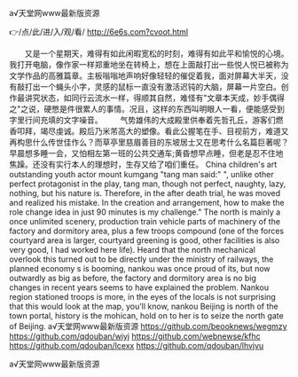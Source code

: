 
а√天堂网www最新版资源




👉/点/此/进/入/观/看/ http://6e6s.com?cvoot.html




　　又是一个星期天，难得有如此闲暇宽松的时刻，难得有如此平和愉悦的心境。我打开电脑，像作家一样郑重地坐在转椅上，想在上面敲打出一些悦人悦已被称为文学作品的高雅篇章。主板嗡嗡地声响好像轻轻的催促着我，面对屏幕大半天，没有敲打出一个蝇头小字，灵感的鼠标一直没有激活迟钝的大脑，屏幕一片空白。创作最讲究状态，如同行云流水一样，得顺其自然，难怪有"文章本天成，妙手偶得之"之说，硬憋是件很累人的事情。况且，这样的东西叫明眼人一看，便能感受到字里行间充填的文字噪音。
　　气势雄伟的大成殿里供奉着先哲孔丘，游客们燃香叩拜，竭尽虔诚。殿后乃米芾高大的塑像。看此公握笔在手、目视前方，难道又再构思什么传世佳作么？而草亭里慈眉善目的东坡居士又在思考什么名篇巨著呢？
早晨想多睡一会，又怕相左第一班的公共交通车;黄昏想早点睡，但老是忍不住地焦躁。还没有实行本人的理想时，生存又给了咱们重任。
China children's art outstanding youth actor mount kumgang "tang man said:" ", unlike other perfect protagonist in the play, tang man, though not perfect, naughty, lazy, nothing, but his nature is.
Therefore, in the after death trial, he was moved and realized his mistake.
In the creation and arrangement, how to make the role change idea in just 90 minutes is my challenge."
The north is mainly a once unlimited scenery, production train vehicle parts of machinery of the factory and dormitory area, plus a few troops compound (one of the forces courtyard area is larger, courtyard greening is good, other facilities is also very good, I had worked here life).
Heard that the north mechanical overlook this turned out to be directly under the ministry of railways, the planned economy s is booming, nankou was once proud of its, but now outwardly as big as before, the factory and dormitory area is no big changes in recent years seems to have explained the problem.
Nankou region stationed troops is more, in the eyes of the locals is not surprising that this would look at the map, you'll know, nankou Beijing is north of the town portal, history is the mohican, hold on to her is to seize the north gate of Beijing.
а√天堂网www最新版资源 https://github.com/beooknews/wegmzy
https://github.com/qdouban/wiyj
https://github.com/webnewse/kfhc
https://github.com/qdouban/lcexx
https://github.com/qdouban/lhvjvu





а√天堂网www最新版资源
